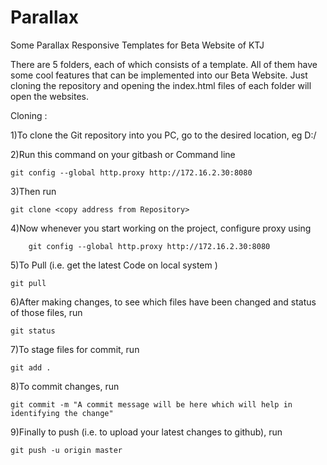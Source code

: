 # Parallax
Some Parallax Responsive Templates for Beta Website of KTJ

There are 5 folders, each of which consists of a template. All of them have some cool features that can be implemented into our Beta Website. Just cloning the repository and opening the index.html files of each folder will open the websites.

Cloning : 

1)To clone the Git repository into you PC, go to the desired location, eg D:/    

2)Run this command on your gitbash or Command line      
	
	git config --global http.proxy http://172.16.2.30:8080

3)Then run        

	git clone <copy address from Repository>

4)Now whenever you start working on the project, configure proxy using       
	
		git config --global http.proxy http://172.16.2.30:8080 
		
5)To Pull (i.e. get the latest Code on local system )       

	git pull

6)After making changes, to see which files have been changed and status of those files, run       
	
	git status

7)To stage files for commit, run        

	git add .


8)To commit changes, run         

	git commit -m "A commit message will be here which will help in identifying the change"

9)Finally to push (i.e. to upload your latest changes to github), run          

	git push -u origin master

